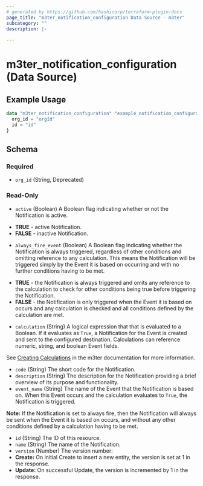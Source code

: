 ```yaml
---
# generated by https://github.com/hashicorp/terraform-plugin-docs
page_title: "m3ter_notification_configuration Data Source - m3ter"
subcategory: ""
description: |-
  
---
```


# m3ter_notification_configuration (Data Source)



## Example Usage

```terraform
data "m3ter_notification_configuration" "example_notification_configuration" {
  org_id = "orgId"
  id = "id"
}
```

<!-- schema generated by tfplugindocs -->
## Schema

### Required

- `org_id` (String, Deprecated)

### Read-Only

- `active` (Boolean) A Boolean flag indicating whether or not the Notification is active.

* **TRUE** - active Notification. 
* **FALSE** - inactive Notification.
- `always_fire_event` (Boolean) A Boolean flag indicating whether the Notification is always triggered, regardless of other conditions and omitting reference to any calculation. This means the Notification will be triggered simply by the Event it is based on occurring and with no further conditions having to be met.
 
*  **TRUE** - the Notification is always triggered and omits any reference to the calculation to check for other conditions being true before triggering the Notification.
*  **FALSE** - the Notification is only triggered when the Event it is based on occurs and any calculation is checked and all conditions defined by the calculation are met.
- `calculation` (String) A logical expression that that is evaluated to a Boolean. If it evaluates as `True`, a Notification for the Event is created and sent to the configured destination. 
Calculations can reference numeric, string, and boolean Event fields.  

See [Creating Calculations](https://www.m3ter.com/docs/guides/utilizing-events-and-notifications/key-concepts-and-relationships#creating-calculations) in the m3ter documentation for more information.
- `code` (String) The short code for the Notification.
- `description` (String) The description for the Notification providing a brief overview of its purpose and functionality.
- `event_name` (String) The name of the Event that the Notification is based on. When this Event occurs and the calculation evaluates to `True`, the Notification is triggered.

**Note:** If the Notification is set to always fire, then the Notification will always be sent when the Event it is based on occurs, and without any other conditions defined by a calculation having to be met.
- `id` (String) The ID of this resource.
- `name` (String) The name of the Notification.
- `version` (Number) The version number:
- **Create:** On initial Create to insert a new entity, the version is set at 1 in the response.
- **Update:** On successful Update, the version is incremented by 1 in the response.
